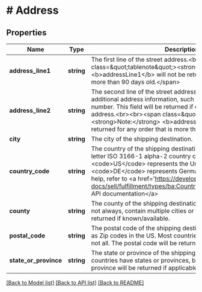 # # Address

## Properties

Name | Type | Description | Notes
------------ | ------------- | ------------- | -------------
**address_line1** | **string** | The first line of the street address.&lt;br&gt;&lt;br&gt;&lt;span class&#x3D;\&quot;tablenote\&quot;&gt;&lt;strong&gt;Note:&lt;/strong&gt; &lt;b&gt;addressLine1&lt;/b&gt; will not be returned for any order that is more than 90 days old.&lt;/span&gt; | [optional]
**address_line2** | **string** | The second line of the street address. This field can be used for additional address information, such as a suite or apartment number. This field will be returned if defined for the shipping address.&lt;br&gt;&lt;br&gt;&lt;span class&#x3D;\&quot;tablenote\&quot;&gt;&lt;strong&gt;Note:&lt;/strong&gt; &lt;b&gt;addressLine2&lt;/b&gt; will not be returned for any order that is more than 90 days old.&lt;/span&gt; | [optional]
**city** | **string** | The city of the shipping destination. | [optional]
**country_code** | **string** | The country of the shipping destination, represented as a two-letter ISO 3166-1 alpha-2 country code. For example, &lt;code&gt;US&lt;/code&gt; represents the United States, and &lt;code&gt;DE&lt;/code&gt; represents Germany. For implementation help, refer to &lt;a href&#x3D;&#39;https://developer.ebay.com/api-docs/sell/fulfillment/types/ba:CountryCodeEnum&#39;&gt;eBay API documentation&lt;/a&gt; | [optional]
**county** | **string** | The county of the shipping destination. Counties typically, but not always, contain multiple cities or towns. This field is returned if known/available. | [optional]
**postal_code** | **string** | The postal code of the shipping destination. Usually referred to as Zip codes in the US. Most countries have postal codes, but not all. The postal code will be returned if applicable. | [optional]
**state_or_province** | **string** | The state or province of the shipping destination. Most countries have states or provinces, but not all. The state or province will be returned if applicable. | [optional]

[[Back to Model list]](../../README.md#models) [[Back to API list]](../../README.md#endpoints) [[Back to README]](../../README.md)
